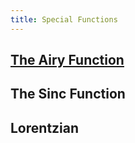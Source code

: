 ```yaml
---
title: Special Functions
---
```


## [The Airy Function](https://ojo-ht.github.io/Blocks/chapter-2-special-functions/airy-function)

## The Sinc Function

## Lorentzian
